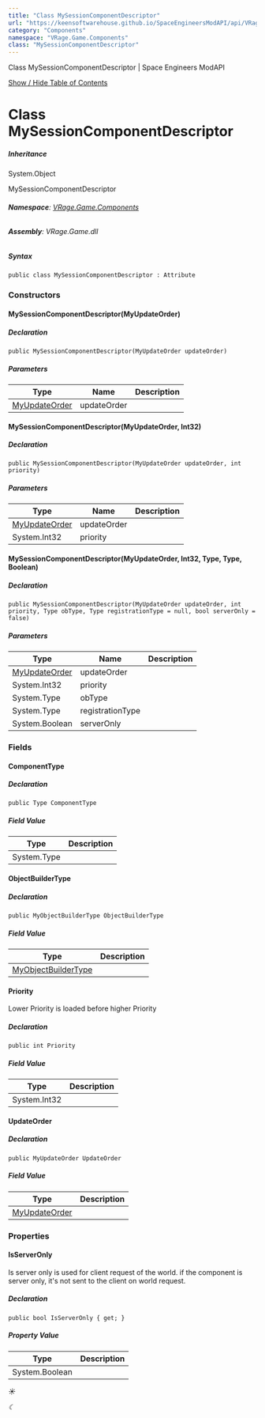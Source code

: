 ```yaml
---
title: "Class MySessionComponentDescriptor"
url: "https://keensoftwarehouse.github.io/SpaceEngineersModAPI/api/VRage.Game.Components.MySessionComponentDescriptor.html"
category: "Components"
namespace: "VRage.Game.Components"
class: "MySessionComponentDescriptor"
---
```


  Class MySessionComponentDescriptor | Space Engineers ModAPI         

[Show / Hide Table of Contents](#sidetoggle)

# Class MySessionComponentDescriptor

##### Inheritance

System.Object

MySessionComponentDescriptor

###### **Namespace**: [VRage.Game.Components](VRage.Game.Components.html)

###### **Assembly**: VRage.Game.dll

##### Syntax

```
public class MySessionComponentDescriptor : Attribute
```

### Constructors

#### MySessionComponentDescriptor(MyUpdateOrder)

##### Declaration

```
public MySessionComponentDescriptor(MyUpdateOrder updateOrder)
```

##### Parameters

| Type | Name | Description |
| --- | --- | --- |
| [MyUpdateOrder](VRage.Game.Components.MyUpdateOrder.html) | updateOrder |     |

#### MySessionComponentDescriptor(MyUpdateOrder, Int32)

##### Declaration

```
public MySessionComponentDescriptor(MyUpdateOrder updateOrder, int priority)
```

##### Parameters

| Type | Name | Description |
| --- | --- | --- |
| [MyUpdateOrder](VRage.Game.Components.MyUpdateOrder.html) | updateOrder |     |
| System.Int32 | priority |     |

#### MySessionComponentDescriptor(MyUpdateOrder, Int32, Type, Type, Boolean)

##### Declaration

```
public MySessionComponentDescriptor(MyUpdateOrder updateOrder, int priority, Type obType, Type registrationType = null, bool serverOnly = false)
```

##### Parameters

| Type | Name | Description |
| --- | --- | --- |
| [MyUpdateOrder](VRage.Game.Components.MyUpdateOrder.html) | updateOrder |     |
| System.Int32 | priority |     |
| System.Type | obType |     |
| System.Type | registrationType |     |
| System.Boolean | serverOnly |     |

### Fields

#### ComponentType

##### Declaration

```
public Type ComponentType
```

##### Field Value

| Type | Description |
| --- | --- |
| System.Type |     |

#### ObjectBuilderType

##### Declaration

```
public MyObjectBuilderType ObjectBuilderType
```

##### Field Value

| Type | Description |
| --- | --- |
| [MyObjectBuilderType](VRage.ObjectBuilders.MyObjectBuilderType.html) |     |

#### Priority

Lower Priority is loaded before higher Priority

##### Declaration

```
public int Priority
```

##### Field Value

| Type | Description |
| --- | --- |
| System.Int32 |     |

#### UpdateOrder

##### Declaration

```
public MyUpdateOrder UpdateOrder
```

##### Field Value

| Type | Description |
| --- | --- |
| [MyUpdateOrder](VRage.Game.Components.MyUpdateOrder.html) |     |

### Properties

#### IsServerOnly

Is server only is used for client request of the world. if the component is server only, it's not sent to the client on world request.

##### Declaration

```
public bool IsServerOnly { get; }
```

##### Property Value

| Type | Description |
| --- | --- |
| System.Boolean |     |

_☀_

_☾_